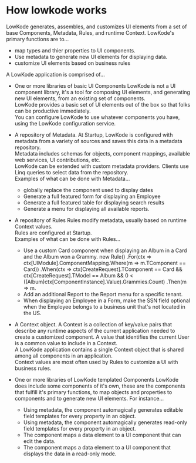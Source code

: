 ﻿# How lowkode works

LowKode generates, assembles, and customizes UI elements from a set of base Components, Metadata, Rules, and runtime Context.
LowKode's primary functions are to...
- map types and thier properties to UI components.  
- Use metadata to generate new UI elements for displaying data.
- customize UI elements based on business rules


A LowKode application is comprised of...

- One or more libraries of basic UI Components
	LowKode is not a UI component library, it's a tool for composing UI elements, and generating new UI elements, from an existing set of components.  
	LowKode provides a basic set of UI elements out of the box so that folks can be productive immediately.  
	You can configure LowKode to use whatever components you have, using the LowKode configuration service.

- A repository of Metadata.
	At Startup, LowKode is configured with metadata from a variety of sources and saves this data in a metadata repository.  
	Metadata includes schemas for objects, component mappings, available web services, UI contributions, etc.  
	LowKode can be extended with custom metadata providers.
	Clients use Linq queries to select data from the repository.  
	Examples of what can be done with Metadata...  
	- globally replace the component used to display dates
	- Generate a full featured form for displaying an Employee
	- Generate a full featured table for displaying search results
	- Generate a menu for displaying all available reports.

- A repository of Rules
	Rules modify metadata, usually based on runtime Context values.  
	Rules are configured at Startup.  
	Examples of what can be done with Rules...
	- Use a custom Card component when displaying an Album in a Card and the Album won a Grammy.
		new Rule()
			.For(ctx => ctx[UIModule].ComponentMapping.Where(m => m.TComponent == Card))
			.When(ctx => ctx[CreateRequest].TComponent == Card  &&  ctx[CreateRequest].TModel == Album && 0 < ((Album)ctx[ComponentInstance].Value).Grammies.Count)
			.Then(m => m.		
	- Add an additional Report to the Report menu for a specific tenant.
	- When displaying an Employee in a Form, make the SSN field optional when the Employee belongs to a business unit that's not located in the US.

- A Context object.
	A Context is a collection of key/value pairs that describe any runtime aspects of the current application needed to create a customized component.
	A value that identifies the current User is a common value to include in a Context.  
	A LowKode application contains a single Context object that is shared among all components in an application.  
	Context values are most often used by Rules to customize a UI with business rules.  

- One or more libraries of LowKode templated Components
	LowKode does include some components of it's own, these are the components that fulfill it's primary functions, to map objects and properties 
	to components and to generate new UI elements.
	For instance...  
	- Using metadata, the <EditFields> component automagically generates editable field templates for every property in an object.
	- Using metadata, the <DisplayFields> component automagically generates read-only field templates for every property in an object.
	- The <Editor> component maps a data element to a UI component that can edit the data.
	- The <Display> component maps a data element to a UI component that displays the data in a read-only mode.






